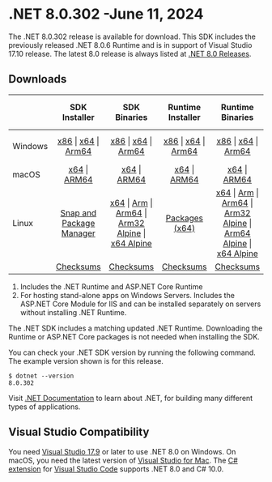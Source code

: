 # .NET 8.0.302 -June 11, 2024

The .NET 8.0.302 release is available for download. This SDK includes the previously released .NET 8.0.6 Runtime and is in support of Visual Studio 17.10 release. The latest 8.0 release is always listed at [.NET 8.0 Releases](../README.md).

## Downloads

|           | SDK Installer                        | SDK Binaries                 | Runtime Installer                                        | Runtime Binaries                                 | ASP.NET Core Runtime           |Windows Desktop Runtime          |
| --------- | :------------------------------------------:     | :----------------------:                 | :---------------------------:                            | :-------------------------:                      | :-----------------:            | :-----------------:            |
| Windows   | [x86][dotnet-sdk-win-x86.exe] \| [x64][dotnet-sdk-win-x64.exe] \| [Arm64][dotnet-sdk-win-arm64.exe] | [x86][dotnet-sdk-win-x86.zip] \| [x64][dotnet-sdk-win-x64.zip] \|  [Arm64][dotnet-sdk-win-arm64.zip] | [x86][dotnet-runtime-win-x86.exe] \| [x64][dotnet-runtime-win-x64.exe] \| [Arm64][dotnet-runtime-win-arm64.exe] | [x86][dotnet-runtime-win-x86.zip] \| [x64][dotnet-runtime-win-x64.zip] \| [Arm64][dotnet-runtime-win-arm64.zip] | [x86][aspnetcore-runtime-win-x86.exe] \| [x64][aspnetcore-runtime-win-x64.exe] \|; [Hosting Bundle][dotnet-hosting-win.exe] | [x86][windowsdesktop-runtime-win-x86.exe] \| [x64][windowsdesktop-runtime-win-x64.exe] \| [Arm64][windowsdesktop-runtime-win-arm64.exe] |
| macOS     | [x64][dotnet-sdk-osx-x64.pkg] \| [ARM64][dotnet-sdk-osx-arm64.pkg] | [x64][dotnet-sdk-osx-x64.tar.gz] \| [ARM64][dotnet-sdk-osx-arm64.tar.gz]  | [x64][dotnet-runtime-osx-x64.pkg] \| [ARM64][dotnet-runtime-osx-arm64.pkg] | [x64][dotnet-runtime-osx-x64.tar.gz] \| [ARM64][dotnet-runtime-osx-arm64.tar.gz]| [x64][aspnetcore-runtime-osx-x64.tar.gz] \| [ARM64][aspnetcore-runtime-osx-arm64.tar.gz] | - |
| Linux     |  [Snap and Package Manager](../install-linux.md)  | [x64][dotnet-sdk-linux-x64.tar.gz] \| [Arm][dotnet-sdk-linux-arm.tar.gz]  \| [Arm64][dotnet-sdk-linux-arm64.tar.gz] \| [Arm32 Alpine][dotnet-sdk-linux-musl-arm.tar.gz]  \| [x64 Alpine][dotnet-sdk-linux-musl-x64.tar.gz] | [Packages (x64)][linux-packages] | [x64][dotnet-runtime-linux-x64.tar.gz] \| [Arm][dotnet-runtime-linux-arm.tar.gz] \| [Arm64][dotnet-runtime-linux-arm64.tar.gz] \| [Arm32 Alpine][dotnet-runtime-linux-musl-arm.tar.gz] \| [Arm64 Alpine][dotnet-runtime-linux-musl-arm64.tar.gz] \| [x64 Alpine][dotnet-runtime-linux-musl-x64.tar.gz]  | [x64][aspnetcore-runtime-linux-x64.tar.gz]  \| [Arm][aspnetcore-runtime-linux-arm.tar.gz] \| [Arm64][aspnetcore-runtime-linux-arm64.tar.gz] \| [x64 Alpine][aspnetcore-runtime-linux-musl-x64.tar.gz] | - |
|  | [Checksums][checksums-sdk]                             | [Checksums][checksums-sdk]                                      | [Checksums][checksums-runtime]                             | [Checksums][checksums-runtime]  | [Checksums][checksums-runtime]  | [Checksums][checksums-runtime] |

1. Includes the .NET Runtime and ASP.NET Core Runtime
2. For hosting stand-alone apps on Windows Servers. Includes the ASP.NET Core Module for IIS and can be installed separately on servers without installing .NET Runtime.

The .NET SDK includes a matching updated .NET Runtime. Downloading the Runtime or ASP.NET Core packages is not needed when installing the SDK.

You can check your .NET SDK version by running the following command. The example version shown is for this release.

```console
$ dotnet --version
8.0.302
```

Visit [.NET Documentation](https://learn.microsoft.com/dotnet/) to learn about .NET, for building many different types of applications.

## Visual Studio Compatibility

You need [Visual Studio 17.9](https://visualstudio.microsoft.com) or later to use .NET 8.0 on Windows. On macOS, you need the latest version of [Visual Studio for Mac](https://visualstudio.microsoft.com/vs/mac/). The [C# extension](https://code.visualstudio.com/docs/languages/dotnet) for [Visual Studio Code](https://code.visualstudio.com/) supports .NET 8.0 and C# 10.0.

[checksums-runtime]: https://builds.dotnet.microsoft.com/dotnet/checksums/8.0.6-sha.txt
[checksums-sdk]: https://builds.dotnet.microsoft.com/dotnet/checksums/8.0.6-sha.txt

[linux-packages]: ../install-linux.md

[//]: # ( Runtime 8.0.6)
[dotnet-runtime-linux-arm.tar.gz]: https://download.visualstudio.microsoft.com/download/pr/eda981d2-9e7c-4764-b0f1-e677dc0d89fe/be9ad5e056212ca31ea1ef7a5dd2d9ba/dotnet-runtime-8.0.6-linux-arm.tar.gz
[dotnet-runtime-linux-arm64.tar.gz]: https://download.visualstudio.microsoft.com/download/pr/0039e2c5-d78d-45fb-94c0-e258ff0335fe/c3bff45767f679bbab149398e9ee2c6b/dotnet-runtime-8.0.6-linux-arm64.tar.gz
[dotnet-runtime-linux-musl-arm.tar.gz]: https://download.visualstudio.microsoft.com/download/pr/2e0537ca-4530-42fb-a2b1-6e0ffd34859d/aa6158265cbc0fd4554d991a9156121e/dotnet-runtime-8.0.6-linux-musl-arm.tar.gz
[dotnet-runtime-linux-musl-arm64.tar.gz]: https://download.visualstudio.microsoft.com/download/pr/64add4b1-bd51-4710-a2e7-249138091327/72c5112bc9904b36b4d4294a381e8a01/dotnet-runtime-8.0.6-linux-musl-arm64.tar.gz
[dotnet-runtime-linux-musl-x64.tar.gz]: https://download.visualstudio.microsoft.com/download/pr/1f540ce8-5cf0-4429-907b-46fc4a01978e/6f30eb80be6c69043e96b18936894d61/dotnet-runtime-8.0.6-linux-musl-x64.tar.gz
[dotnet-runtime-linux-x64.tar.gz]: https://download.visualstudio.microsoft.com/download/pr/021c3de8-14d5-493f-92dc-2c8f8be76961/6ee3407acebf74631bfc01f14301afa6/dotnet-runtime-8.0.6-linux-x64.tar.gz
[dotnet-runtime-osx-arm64.pkg]: https://download.visualstudio.microsoft.com/download/pr/ea249dde-337d-417d-a615-1f2e0a29b1fc/ef9f8aab388fc5f9ef11a188c4da92fd/dotnet-runtime-8.0.6-osx-arm64.pkg
[dotnet-runtime-osx-arm64.tar.gz]: https://download.visualstudio.microsoft.com/download/pr/6f090da0-5f55-44f1-ac17-9bd001b33d66/eae314b23ab350b375e794e136a2ca9e/dotnet-runtime-8.0.6-osx-arm64.tar.gz
[dotnet-runtime-osx-x64.pkg]: https://download.visualstudio.microsoft.com/download/pr/9d3fae98-a6af-4ce8-868a-db721c5825a1/e70f1e87a433ab1fbf6b94eb5d0c162d/dotnet-runtime-8.0.6-osx-x64.pkg
[dotnet-runtime-osx-x64.tar.gz]: https://download.visualstudio.microsoft.com/download/pr/20271d05-67e0-4356-87a9-0ce5102b5007/b7c91c6470e1c2ffbb493a35dd6883c0/dotnet-runtime-8.0.6-osx-x64.tar.gz
[dotnet-runtime-win-arm64.exe]: https://download.visualstudio.microsoft.com/download/pr/c3add2bc-3173-4266-a1de-f68779aaf1d9/7bef323356317da51eb19674fed9a9a8/dotnet-runtime-8.0.6-win-arm64.exe
[dotnet-runtime-win-arm64.zip]: https://download.visualstudio.microsoft.com/download/pr/a4176606-dd6e-4419-9080-01c8c125fd45/162bceb73747f014725c6151c0d1c536/dotnet-runtime-8.0.6-win-arm64.zip
[dotnet-runtime-win-x64.exe]: https://download.visualstudio.microsoft.com/download/pr/e4d4b66c-0581-41a1-b7ee-f23ccc79e4ec/1b56841378536d2795faaa214b2872e7/dotnet-runtime-8.0.6-win-x64.exe
[dotnet-runtime-win-x64.zip]: https://download.visualstudio.microsoft.com/download/pr/3c5bbae6-d848-46b0-bb65-c4f7a7ad4b2a/afba8a75f7e7f4f304362de0f1d4b3ea/dotnet-runtime-8.0.6-win-x64.zip
[dotnet-runtime-win-x86.exe]: https://download.visualstudio.microsoft.com/download/pr/5e43df68-58d8-4b50-b334-4ebd6cd017ea/4043450c7ccb64a6ce80780cc0659841/dotnet-runtime-8.0.6-win-x86.exe
[dotnet-runtime-win-x86.zip]: https://download.visualstudio.microsoft.com/download/pr/53f7cef2-50bf-419d-bf36-69f2989729b6/31261cddb6f9517e76cc4ee71d67be8b/dotnet-runtime-8.0.6-win-x86.zip

[//]: # ( WindowsDesktop 8.0.6)
[windowsdesktop-runtime-win-arm64.exe]: https://download.visualstudio.microsoft.com/download/pr/3bee8b48-dd89-48c4-bb3c-1d786600a924/7a811fe983a4c5a61d79192e37c38e13/windowsdesktop-runtime-8.0.6-win-arm64.exe
[windowsdesktop-runtime-win-x64.exe]: https://download.visualstudio.microsoft.com/download/pr/76e5dbb2-6ae3-4629-9a84-527f8feb709c/09002599b32d5d01dc3aa5dcdffcc984/windowsdesktop-runtime-8.0.6-win-x64.exe
[windowsdesktop-runtime-win-x86.exe]: https://download.visualstudio.microsoft.com/download/pr/fb4a2e70-0c24-42f8-a549-4ea2b6e16831/e7bf08360f9c96ad3a90b0eb2edf96c0/windowsdesktop-runtime-8.0.6-win-x86.exe

[//]: # ( ASP 8.0.6)
[aspnetcore-runtime-linux-arm.tar.gz]: https://download.visualstudio.microsoft.com/download/pr/c27a9707-8627-43d3-837e-fa144bab2984/40f243e656752b87ff033e568d49b510/aspnetcore-runtime-8.0.6-linux-arm.tar.gz
[aspnetcore-runtime-linux-arm64.tar.gz]: https://download.visualstudio.microsoft.com/download/pr/ccdcbb70-a5e9-4753-b6e3-4461ce56a69d/240803fc1ffba38ab3603778c03e9b87/aspnetcore-runtime-8.0.6-linux-arm64.tar.gz
[aspnetcore-runtime-linux-musl-x64.tar.gz]: https://download.visualstudio.microsoft.com/download/pr/66ecdc3e-be71-4e85-9d55-95c3fee1066e/5e77a37d5ff492217e703ee391b39635/aspnetcore-runtime-8.0.6-linux-musl-x64.tar.gz
[aspnetcore-runtime-linux-x64.tar.gz]: https://download.visualstudio.microsoft.com/download/pr/ce31d92b-b514-4f9c-843b-29c466871369/b332eba5641cbc6eed1e3a98480972d2/aspnetcore-runtime-8.0.6-linux-x64.tar.gz
[aspnetcore-runtime-osx-arm64.tar.gz]: https://download.visualstudio.microsoft.com/download/pr/b90758d2-834d-4fe7-b97f-e8294b68d07c/71d63df9474999f831811dd6989d9ba7/aspnetcore-runtime-8.0.6-osx-arm64.tar.gz
[aspnetcore-runtime-osx-x64.tar.gz]: https://download.visualstudio.microsoft.com/download/pr/ccd03400-c514-4956-9e9d-ad1bd67d1338/436b9590788dd3df98e73d4c5379c711/aspnetcore-runtime-8.0.6-osx-x64.tar.gz
[aspnetcore-runtime-win-x64.exe]: https://download.visualstudio.microsoft.com/download/pr/38b32fc8-8070-4f14-bd52-65505fddc5ff/50e6cf3b7505eee02c3b3db8ea46ffe3/aspnetcore-runtime-8.0.6-win-x64.exe
[aspnetcore-runtime-win-x86.exe]: https://download.visualstudio.microsoft.com/download/pr/88a7d3f3-615e-4771-8709-1e16873645b3/a36f311385df553e54201137f53d041e/aspnetcore-runtime-8.0.6-win-x86.exe
[dotnet-hosting-win.exe]: https://download.visualstudio.microsoft.com/download/pr/751d3fcd-72db-4da2-b8d0-709c19442225/33cc492bde704bfd6d70a2b9109005a0/dotnet-hosting-8.0.6-win.exe

[//]: # ( SDK 8.0.302)
[dotnet-sdk-linux-arm.tar.gz]: https://download.visualstudio.microsoft.com/download/pr/6a909983-cf0f-4b23-823d-8db56fdb344f/6455cb1f9a9a0eebc8fa541d08d7717c/dotnet-sdk-8.0.302-linux-arm.tar.gz
[dotnet-sdk-linux-arm64.tar.gz]: https://download.visualstudio.microsoft.com/download/pr/ccc923ed-10de-4131-9c65-2a73f51185cb/3c04869af60dc562d81a673b2fb95515/dotnet-sdk-8.0.302-linux-arm64.tar.gz
[dotnet-sdk-linux-musl-arm.tar.gz]: https://download.visualstudio.microsoft.com/download/pr/589452aa-fd0e-4b6a-92a1-634ec7453f70/f5e605008dc538ffbe3f650b562e6dec/dotnet-sdk-8.0.302-linux-musl-arm.tar.gz
[dotnet-sdk-linux-musl-x64.tar.gz]: https://download.visualstudio.microsoft.com/download/pr/409fd86e-c7f2-49b8-8df7-a7ccf588bac5/db5f8d02d688503e63a72938640648ef/dotnet-sdk-8.0.302-linux-musl-x64.tar.gz
[dotnet-sdk-linux-x64.tar.gz]: https://download.visualstudio.microsoft.com/download/pr/dd6ee0c0-6287-4fca-85d0-1023fc52444b/874148c23613c594fc8f711fc0330298/dotnet-sdk-8.0.302-linux-x64.tar.gz
[dotnet-sdk-osx-arm64.pkg]: https://download.visualstudio.microsoft.com/download/pr/348456db-b1d0-49ce-930d-4e905ed17efd/a39c5b23c669ed9b270e0169eea2b83b/dotnet-sdk-8.0.302-osx-arm64.pkg
[dotnet-sdk-osx-arm64.tar.gz]: https://download.visualstudio.microsoft.com/download/pr/9d5ec61f-58b3-412f-a4b7-be8c295b4877/fcd77a3d07f2c2054b86154634402527/dotnet-sdk-8.0.302-osx-arm64.tar.gz
[dotnet-sdk-osx-x64.pkg]: https://download.visualstudio.microsoft.com/download/pr/5b488f80-2155-4b14-9865-50f328574283/e9126ea28af0375173a18e1d8a6a3086/dotnet-sdk-8.0.302-osx-x64.pkg
[dotnet-sdk-osx-x64.tar.gz]: https://download.visualstudio.microsoft.com/download/pr/8893b99f-aca2-4f93-af7b-cf6017cf5f7b/e45804f1d91b9b01ebd5b15a29e9c088/dotnet-sdk-8.0.302-osx-x64.tar.gz
[dotnet-sdk-win-arm64.exe]: https://download.visualstudio.microsoft.com/download/pr/a98d10f0-ae96-4d7f-be23-613fe9fc22cc/cd29f30a839a98d39d3df639a810f658/dotnet-sdk-8.0.302-win-arm64.exe
[dotnet-sdk-win-arm64.zip]: https://download.visualstudio.microsoft.com/download/pr/9aa1d0b5-3aa2-4d9b-bd61-3e86803691da/33187a91d8fedd213404569b153758c4/dotnet-sdk-8.0.302-win-arm64.zip
[dotnet-sdk-win-x64.exe]: https://download.visualstudio.microsoft.com/download/pr/b6f19ef3-52ca-40b1-b78b-0712d3c8bf4d/426bd0d376479d551ce4d5ac0ecf63a5/dotnet-sdk-8.0.302-win-x64.exe
[dotnet-sdk-win-x64.zip]: https://download.visualstudio.microsoft.com/download/pr/5af098e1-e433-4fda-84af-3f54fd27c108/6bd1c6e48e64e64871957289023ca590/dotnet-sdk-8.0.302-win-x64.zip
[dotnet-sdk-win-x86.exe]: https://download.visualstudio.microsoft.com/download/pr/7233e273-599d-4484-894e-75a66bad721c/30f52fb3ca0e2067173538f759bd6090/dotnet-sdk-8.0.302-win-x86.exe
[dotnet-sdk-win-x86.zip]: https://download.visualstudio.microsoft.com/download/pr/2c6870d0-310c-425d-b023-5244793c1e35/2f9d8c6e3a1b570c16fbb879b6cd6ec7/dotnet-sdk-8.0.302-win-x86.zip
